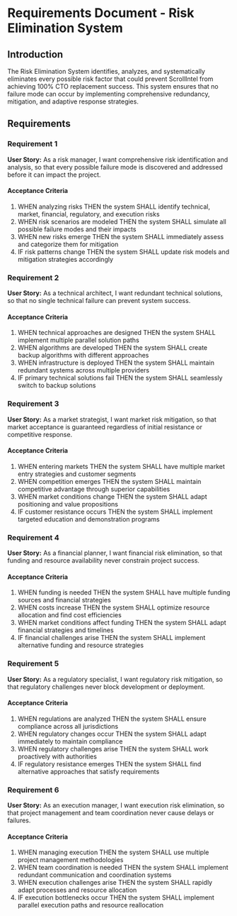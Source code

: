# Requirements Document - Risk Elimination System

## Introduction

The Risk Elimination System identifies, analyzes, and systematically eliminates every possible risk factor that could prevent ScrollIntel from achieving 100% CTO replacement success. This system ensures that no failure mode can occur by implementing comprehensive redundancy, mitigation, and adaptive response strategies.

## Requirements

### Requirement 1

**User Story:** As a risk manager, I want comprehensive risk identification and analysis, so that every possible failure mode is discovered and addressed before it can impact the project.

#### Acceptance Criteria

1. WHEN analyzing risks THEN the system SHALL identify technical, market, financial, regulatory, and execution risks
2. WHEN risk scenarios are modeled THEN the system SHALL simulate all possible failure modes and their impacts
3. WHEN new risks emerge THEN the system SHALL immediately assess and categorize them for mitigation
4. IF risk patterns change THEN the system SHALL update risk models and mitigation strategies accordingly

### Requirement 2

**User Story:** As a technical architect, I want redundant technical solutions, so that no single technical failure can prevent system success.

#### Acceptance Criteria

1. WHEN technical approaches are designed THEN the system SHALL implement multiple parallel solution paths
2. WHEN algorithms are developed THEN the system SHALL create backup algorithms with different approaches
3. WHEN infrastructure is deployed THEN the system SHALL maintain redundant systems across multiple providers
4. IF primary technical solutions fail THEN the system SHALL seamlessly switch to backup solutions

### Requirement 3

**User Story:** As a market strategist, I want market risk mitigation, so that market acceptance is guaranteed regardless of initial resistance or competitive response.

#### Acceptance Criteria

1. WHEN entering markets THEN the system SHALL have multiple market entry strategies and customer segments
2. WHEN competition emerges THEN the system SHALL maintain competitive advantage through superior capabilities
3. WHEN market conditions change THEN the system SHALL adapt positioning and value propositions
4. IF customer resistance occurs THEN the system SHALL implement targeted education and demonstration programs

### Requirement 4

**User Story:** As a financial planner, I want financial risk elimination, so that funding and resource availability never constrain project success.

#### Acceptance Criteria

1. WHEN funding is needed THEN the system SHALL have multiple funding sources and financial strategies
2. WHEN costs increase THEN the system SHALL optimize resource allocation and find cost efficiencies
3. WHEN market conditions affect funding THEN the system SHALL adapt financial strategies and timelines
4. IF financial challenges arise THEN the system SHALL implement alternative funding and resource strategies

### Requirement 5

**User Story:** As a regulatory specialist, I want regulatory risk mitigation, so that regulatory challenges never block development or deployment.

#### Acceptance Criteria

1. WHEN regulations are analyzed THEN the system SHALL ensure compliance across all jurisdictions
2. WHEN regulatory changes occur THEN the system SHALL adapt immediately to maintain compliance
3. WHEN regulatory challenges arise THEN the system SHALL work proactively with authorities
4. IF regulatory resistance emerges THEN the system SHALL find alternative approaches that satisfy requirements

### Requirement 6

**User Story:** As an execution manager, I want execution risk elimination, so that project management and team coordination never cause delays or failures.

#### Acceptance Criteria

1. WHEN managing execution THEN the system SHALL use multiple project management methodologies
2. WHEN team coordination is needed THEN the system SHALL implement redundant communication and coordination systems
3. WHEN execution challenges arise THEN the system SHALL rapidly adapt processes and resource allocation
4. IF execution bottlenecks occur THEN the system SHALL implement parallel execution paths and resource reallocation